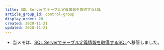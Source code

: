 ```yaml
---
title: SQL Serverでテーブル定義情報を取得するSQL
article_group_id: control-group
display_order: 20
created: 2020-11-21
updated: 2020-11-21
---
```

- 当メモは、[SQL Serverでテーブル定義情報を取得するSQL](https://thinktwice.tech/it/sqlserver/sql_to_get_table_definition_information/)へ移管しました。
